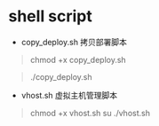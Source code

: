 # shell script

* copy_deploy.sh  拷贝部署脚本
  
> chmod +x copy_deploy.sh

> ./copy_deploy.sh

* vhost.sh  虚拟主机管理脚本

> chmod +x vhost.sh
> su
> ./vhost.sh
